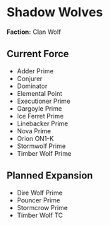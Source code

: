 # Shadow Wolves
**Faction:** Clan Wolf
## Current Force
- Adder Prime
- Conjurer
- Dominator
- Elemental Point
- Executioner Prime
- Gargoyle Prime
- Ice Ferret Prime
- Linebacker Prime
- Nova Prime
- Orion ON1-K
- Stormwolf Prime
- Timber Wolf Prime
## Planned Expansion
- Dire Wolf Prime
- Pouncer Prime
- Stormcrow Prime
- Timber Wolf TC

